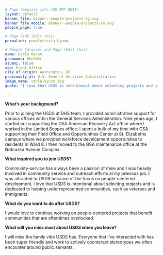 ```yaml
---
# Page template info (DO NOT EDIT)
layout: default
banner_file: banner--people-projects-lg.svg
banner_file_mobile: banner--people-projects-sm.svg
people_page: true

# Page link (Edit this)
permalink: people/carla-bynum

# People Carousel and Page (Edit this)
name: Carla Bynum
pronouns: She/Her
alumni: false
cop: Front Office
city_of_origin: Washington, DC
previously_at: U.S. General Services Administration
image_name: carla-bynum.jpg
quote: "I love that USDS is intentional about selecting projects and is dedicated to helping underrepresented communities, such as veterans and immigrants."

---
```


**What’s your background?**

Prior to joining the USDS at DHS team, I provided administrative support for various offices within the General Services Administration. Nine years ago, I started out supporting the GSA American Recovery Act office where I worked in the Limited Scopes office. I spent a bulk of my time with GSA supporting their Field Office and Opportunities Center at St. Elizabeths campus where we provided workforce development opportunities to residents in Ward 8. I then moved to the GSA maintenance office at the Nebraska Avenue Complex.

**What inspired you to join USDS?**

Community-service has always been a passion of mine and I was heavily involved in community service and outreach efforts at my previous job. I was attracted to USDS because of the focus on people-centered development. I love that USDS is intentional about selecting projects and is dedicated to helping underrepresented communities, such as veterans and immigrants.

**What do you want to do after USDS?**

I would love to continue working on people-centered projects that benefit communities that are oftentimes overlooked.

**What will you miss most about USDS when you leave?**

I will miss the family vibe USDS has. Everyone that I’ve interacted with has been super friendly and work to actively counteract stereotypes we often encounter around public servants.
